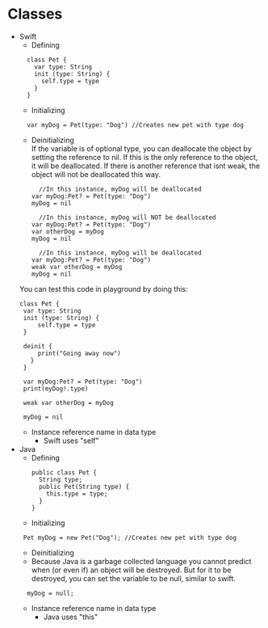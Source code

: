 # Classes

* Swift
  * Defining
  ```
    class Pet {
      var type: String
      init (type: String) {
        self.type = type
      }
    }
  ```
  * Initializing
  ```
    var myDog = Pet(type: "Dog") //Creates new pet with type dog
  ```
  * Deinitializing<br>
    If the variable is of optional type, you can deallocate the object by setting the reference to nil. If this is the only reference to the object, it will be deallocated. If there is another reference that isnt weak, the object will not be deallocated this way.
    ```
      //In this instance, myDog will be deallocated
    var myDog:Pet? = Pet(type: "Dog")
    myDog = nil 
    ```
    
    ```
      //In this instance, myDog will NOT be deallocated
    var myDog:Pet? = Pet(type: "Dog")
    var otherDog = myDog
    myDog = nil 
    ```
    
    ```
      //In this instance, myDog will be deallocated
    var myDog:Pet? = Pet(type: "Dog")
    weak var otherDog = myDog
    myDog = nil 
    ```
   You can test this code in playground by doing this: 
   ```
   class Pet {
    var type: String
    init (type: String) {
        self.type = type
    }
    
    deinit {
        print("Going away now")
      }
    }

    var myDog:Pet? = Pet(type: "Dog")
    print(myDog!.type)

    weak var otherDog = myDog

    myDog = nil
   ```
   * Instance reference name in data type
      * Swift uses "self"
* Java
  * Defining
    ```
    public class Pet {
      String type;
      public Pet(String type) {
        this.type = type;
      }
    }
    ```
   * Initializing
   ```
    Pet myDog = new Pet("Dog"); //Creates new pet with type dog
   ```
   * Deinitializing
    * Because Java is a garbage collected language you cannot predict when (or even if) an object will be destroyed. But for it to be destroyed, you can set the variable to be null, similar to swift. 
  ```
    myDog = null; 
  ```
  * Instance reference name in data type
    * Java uses "this"
